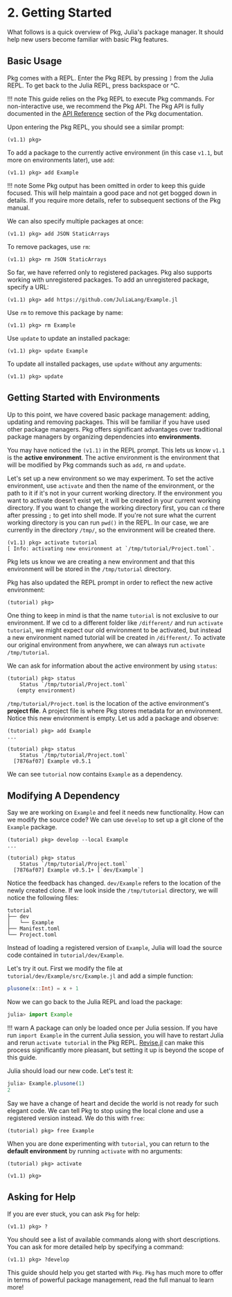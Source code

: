 # **2.** Getting Started

What follows is a quick overview of Pkg, Julia's package manager.
It should help new users become familiar with basic Pkg features.

## Basic Usage

Pkg comes with a REPL.
Enter the Pkg REPL by pressing `]` from the Julia REPL.
To get back to the Julia REPL, press backspace or ^C.

!!! note
    This guide relies on the Pkg REPL to execute Pkg commands.
    For non-interactive use, we recommend the Pkg API.
    The Pkg API is fully documented in the [API Reference](@ref) section of the Pkg documentation.

Upon entering the Pkg REPL, you should see a similar prompt:

```
(v1.1) pkg>
```

To add a package to the currently active environment (in this case `v1.1`, but more on environments later), use `add`:

```
(v1.1) pkg> add Example
```

!!! note
    Some Pkg output has been omitted in order to keep this guide focused.
    This will help maintain a good pace and not get bogged down in details.
    If you require more details, refer to subsequent sections of the Pkg manual.

We can also specify multiple packages at once:

```
(v1.1) pkg> add JSON StaticArrays
```

To remove packages, use `rm`:

```
(v1.1) pkg> rm JSON StaticArrays
```

So far, we have referred only to registered packages.
Pkg also supports working with unregistered packages.
To add an unregistered package, specify a URL:

```
(v1.1) pkg> add https://github.com/JuliaLang/Example.jl
```

Use `rm` to remove this package by name:

```
(v1.1) pkg> rm Example
```

Use `update` to update an installed package:

```
(v1.1) pkg> update Example
```

To update all installed packages, use `update` without any arguments:

```
(v1.1) pkg> update
```

## Getting Started with Environments

Up to this point, we have covered basic package management: adding, updating and removing packages.
This will be familiar if you have used other package managers.
Pkg offers significant advantages over traditional package managers
by organizing dependencies into **environments**.

You may have noticed the `(v1.1)` in the REPL prompt.
This lets us know `v1.1` is the **active environment**.
The active environment is the environment that will be modified by Pkg commands such as `add`, `rm` and `update`.

Let's set up a new environment so we may experiment.
To set the active environment, use `activate` and then the name of the environment, or the path to it
if it's not in your current working directory.
If the environment you want to activate doesn't exist yet, it will be created in your current working directory.
If you want to change the working directory first, you can `cd` there after pressing `;` to get into shell mode.
If you're not sure what the current working directory is you can run `pwd()` in the REPL.
In our case, we are currently in the directory `/tmp/`, so the environment will be created there.

```
(v1.1) pkg> activate tutorial
[ Info: activating new environment at `/tmp/tutorial/Project.toml`.
```

Pkg lets us know we are creating a new environment and that this environment
will be stored in the `/tmp/tutorial` directory.

Pkg has also updated the REPL prompt in order to reflect the new
active environment:

```
(tutorial) pkg>
```

One thing to keep in mind is that the name `tutorial` is not exclusive to our environment.
If we cd to a different folder like `/different/` and run `activate tutorial`, we might expect our old environment
to be activated, but instead a new environment named tutorial will be created in `/different/`.
To activate our original environment from anywhere, we can always run `activate /tmp/tutorial`.

We can ask for information about the active environment by using `status`:

```
(tutorial) pkg> status
    Status `/tmp/tutorial/Project.toml`
   (empty environment)
```

`/tmp/tutorial/Project.toml` is the location of the active environment's **project file**.
A project file is where Pkg stores metadata for an environment.
Notice this new environment is empty.
Let us add a package and observe:

```
(tutorial) pkg> add Example
...

(tutorial) pkg> status
    Status `/tmp/tutorial/Project.toml`
  [7876af07] Example v0.5.1
```

We can see `tutorial` now contains `Example` as a dependency.

## Modifying A Dependency

Say we are working on `Example` and feel it needs new functionality.
How can we modify the source code?
We can use `develop` to set up a git clone of the `Example` package.

```
(tutorial) pkg> develop --local Example
...

(tutorial) pkg> status
    Status `/tmp/tutorial/Project.toml`
  [7876af07] Example v0.5.1+ [`dev/Example`]
```

Notice the feedback has changed.
`dev/Example` refers to the location of the newly created clone.
If we look inside the `/tmp/tutorial` directory, we will notice the following files:

```
tutorial
├── dev
│   └── Example
├── Manifest.toml
└── Project.toml
```

Instead of loading a registered version of `Example`,
Julia will load the source code contained in `tutorial/dev/Example`.

Let's try it out.
First we modify the file at `tutorial/dev/Example/src/Example.jl` and add a simple function:

```jl
plusone(x::Int) = x + 1
```

Now we can go back to the Julia REPL and load the package:

```jl
julia> import Example
```

!!! warn
    A package can only be loaded once per Julia session.
    If you have run `import Example` in the current Julia session, you will
    have to restart Julia and rerun `activate tutorial` in the Pkg REPL.
    [Revise.jl](https://github.com/timholy/Revise.jl/) can make this process
    significantly more pleasant, but setting it up is beyond the scope of this guide.

Julia should load our new code. Let's test it:

```jl
julia> Example.plusone(1)
2
```

Say we have a change of heart and decide the world is not ready for such elegant code.
We can tell Pkg to stop using the local clone and use a registered version instead.
We do this with `free`:

```
(tutorial) pkg> free Example
```

When you are done experimenting with `tutorial`, you can return to the **default
environment** by running `activate` with no arguments:

```
(tutorial) pkg> activate

(v1.1) pkg>
```

## Asking for Help

If you are ever stuck, you can ask `Pkg` for help:

```
(v1.1) pkg> ?
```

You should see a list of available commands along with short descriptions.
You can ask for more detailed help by specifying a command:

```
(v1.1) pkg> ?develop
```

This guide should help you get started with `Pkg`.
`Pkg` has much more to offer in terms of powerful package management,
read the full manual to learn more!
